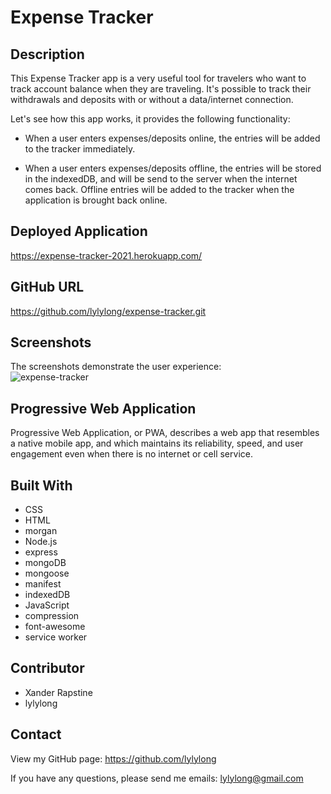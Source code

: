 # Expense Tracker

## Description

This Expense Tracker app is a very useful tool for travelers who want to track account balance when they are traveling. It's possible to track their withdrawals and deposits with or without a data/internet connection.

Let's see how this app works, it provides the following functionality:

- When a user enters expenses/deposits online, the entries will be added to the tracker immediately.

- When a user enters expenses/deposits offline, the entries will be stored in the indexedDB, and will be send to the server when the internet comes back. Offline entries will be added to the tracker when the application is brought back online.

## Deployed Application

https://expense-tracker-2021.herokuapp.com/

## GitHub URL

https://github.com/lylylong/expense-tracker.git

## Screenshots

The screenshots demonstrate the user experience:\
![expense-tracker](https://user-images.githubusercontent.com/70302749/105624714-dcedb700-5df1-11eb-8153-b96a5c26d5a1.png)

## Progressive Web Application

Progressive Web Application, or PWA, describes a web app that resembles a native mobile app, and which maintains its reliability, speed, and user engagement even when there is no internet or cell service.

## Built With

- CSS
- HTML
- morgan
- Node.js
- express
- mongoDB
- mongoose
- manifest
- indexedDB
- JavaScript
- compression
- font-awesome
- service worker

## Contributor

- Xander Rapstine
- lylylong

## Contact

View my GitHub page:
https://github.com/lylylong

If you have any questions, please send me emails:
lylylong@gmail.com
